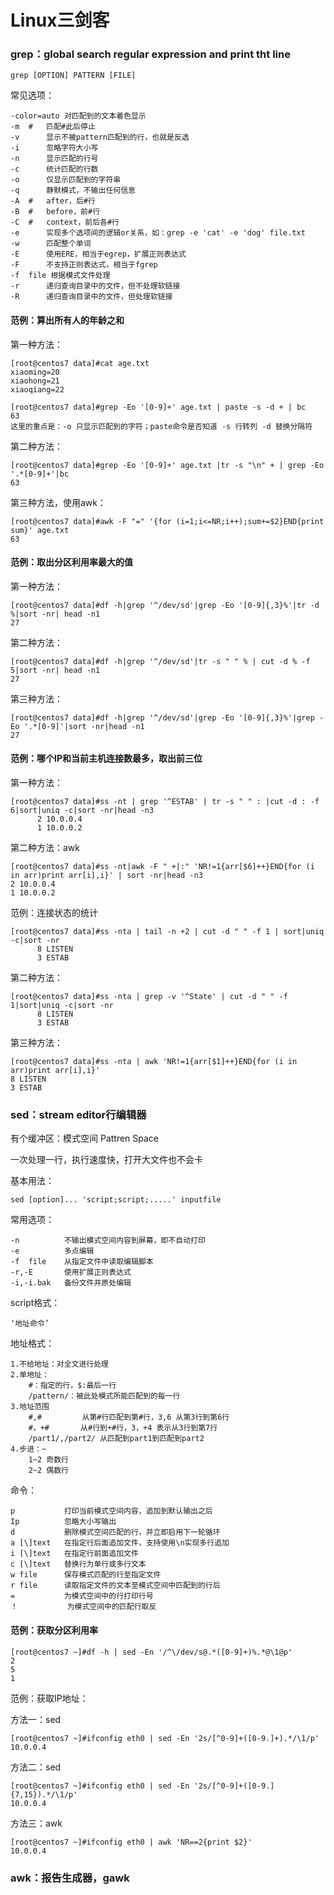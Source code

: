 # 						Linux三剑客

### grep：global search regular expression and print tht line

```
grep [OPTION] PATTERN [FILE]
```

常见选项：

```
-color=auto 对匹配到的文本着色显示
-m	#	匹配#此后停止
-v		显示不被pattern匹配到的行，也就是反选
-i		忽略字符大小写
-n		显示匹配的行号
-c		统计匹配的行数
-o		仅显示匹配到的字符串
-q		静默模式，不输出任何信息
-A	#	after，后#行
-B	#	before，前#行
-C	#	context，前后各#行
-e 		实现多个选项间的逻辑or关系，如：grep -e 'cat' -e 'dog' file.txt
-w		匹配整个单词
-E		使用ERE，相当于egrep，扩展正则表达式
-F		不支持正则表达式，相当于fgrep
-f	file 根据模式文件处理
-r		递归查询目录中的文件，但不处理软链接
-R		递归查询目录中的文件，但处理软链接
```

#### 范例：算出所有人的年龄之和

第一种方法：

```
[root@centos7 data]#cat age.txt 
xiaoming=20
xiaohong=21
xiaoqiang=22

[root@centos7 data]#grep -Eo '[0-9]+' age.txt | paste -s -d + | bc
63
这里的重点是：-o 只显示匹配到的字符；paste命令是否知道 -s 行转列 -d 替换分隔符
```

第二种方法：

```
[root@centos7 data]#grep -Eo '[0-9]+' age.txt |tr -s "\n" + | grep -Eo '.*[0-9]+'|bc
63
```

第三种方法，使用awk：

```
[root@centos7 data]#awk -F "=" '{for (i=1;i<=NR;i++);sum+=$2}END{print sum}' age.txt 
63
```

#### 范例：取出分区利用率最大的值

第一种方法：

```
[root@centos7 data]#df -h|grep '^/dev/sd'|grep -Eo '[0-9]{,3}%'|tr -d %|sort -nr| head -n1
27
```

第二种方法：

```
[root@centos7 data]#df -h|grep '^/dev/sd'|tr -s " " % | cut -d % -f 5|sort -nr| head -n1
27
```

第三种方法：

```
[root@centos7 data]#df -h|grep '^/dev/sd'|grep -Eo '[0-9]{,3}%'|grep -Eo '.*[0-9]'|sort -nr|head -n1
27
```

#### 范例：哪个IP和当前主机连接数最多，取出前三位

第一种方法：

```
[root@centos7 data]#ss -nt | grep '^ESTAB' | tr -s " " : |cut -d : -f 6|sort|uniq -c|sort -nr|head -n3
      2 10.0.0.4
      1 10.0.0.2
```

第二种方法：awk

```
[root@centos7 data]#ss -nt|awk -F " +|:" 'NR!=1{arr[$6]++}END{for (i in arr)print arr[i],i}' | sort -nr|head -n3
2 10.0.0.4
1 10.0.0.2
```

范例：连接状态的统计



```
[root@centos7 data]#ss -nta | tail -n +2 | cut -d " " -f 1 | sort|uniq -c|sort -nr
      8 LISTEN
      3 ESTAB
```

第二种方法：

```
[root@centos7 data]#ss -nta | grep -v '^State' | cut -d " " -f 1|sort|uniq -c|sort -nr
      8 LISTEN
      3 ESTAB
```

第三种方法：

```
[root@centos7 data]#ss -nta | awk 'NR!=1{arr[$1]++}END{for (i in arr)print arr[i],i}'
8 LISTEN
3 ESTAB
```

### sed：stream editor行编辑器

有个缓冲区：模式空间 Pattren Space

一次处理一行，执行速度快，打开大文件也不会卡

基本用法：

```
sed [option]... 'script;script;.....' inputfile
```

常用选项：

```
-n			不输出模式空间内容到屏幕，即不自动打印
-e			多点编辑
-f	file	从指定文件中读取编辑脚本
-r,-E		使用扩展正则表达式
-i,-i.bak	备份文件并原处编辑
```

script格式：

```
‘地址命令’
```

地址格式：

```
1.不给地址：对全文进行处理
2.单地址：
	#：指定的行，$:最后一行
	/pattern/：被此处模式所能匹配到的每一行
3.地址范围
	#,#			从第#行匹配到第#行，3,6 从第3行到第6行
	#，+#	   从#行到+#行，3，+4 表示从3行到第7行
	/part1/,/part2/ 从匹配到part1到匹配到part2
4.步进：~
	1~2 奇数行
	2~2 偶数行
```

命令：

```
p			打印当前模式空间内容，追加到默认输出之后
Ip			忽略大小写输出
d			删除模式空间匹配的行，并立即启用下一轮循环
a [\]text	在指定行后面追加文件，支持使用\n实现多行追加
i [\]text	在指定行前面追加文件
c [\]text	替换行为单行或多行文本
w file		保存模式匹配的行至指定文件
r file		读取指定文件的文本至模式空间中匹配到的行后
=			为模式空间中的行打印行号
！			为模式空间中的匹配行取反
```

#### 范例：获取分区利用率

```
[root@centos7 ~]#df -h | sed -En '/^\/dev/s@.*([0-9]+)%.*@\1@p'
2
5
1
```

范例：获取IP地址：

方法一：sed

```
[root@centos7 ~]#ifconfig eth0 | sed -En '2s/[^0-9]+([0-9.]+).*/\1/p'
10.0.0.4
```

方法二：sed

```
[root@centos7 ~]#ifconfig eth0 | sed -En '2s/[^0-9]+([0-9.]{7,15}).*/\1/p'
10.0.0.4
```

方法三：awk

```
[root@centos7 ~]#ifconfig eth0 | awk 'NR==2{print $2}'
10.0.0.4
```



### awk：报告生成器，gawk

